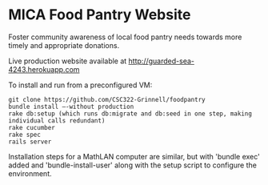 MICA Food Pantry Website
==========

Foster community awareness of local food pantry needs towards more timely and appropriate donations.

Live production website available at http://guarded-sea-4243.herokuapp.com

To install and run from a preconfigured VM: 

    git clone https://github.com/CSC322-Grinnell/foodpantry
    bundle install –-without production
    rake db:setup (which runs db:migrate and db:seed in one step, making individual calls redundant)
    rake cucumber
    rake spec
    rails server

Installation steps for a MathLAN computer are similar, but with 'bundle exec' added and 'bundle-install-user' along with the setup script to configure the environment.

